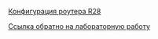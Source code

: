 
[Конфигурация роутера R28](/labs/lab11/NAT_r28/r28.md)

[Ссылка обратно на лабораторную работу](/labs/lab11/README.md#)   